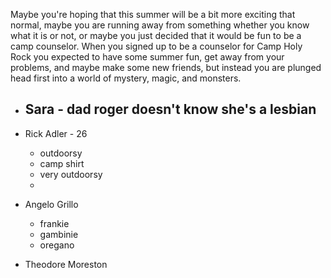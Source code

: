 Maybe you're hoping that this summer will be a bit more exciting that normal, maybe you are running away from something whether you know what it is or not, or maybe you just decided that it would be fun to be a camp counselor. When you signed up to be a counselor for Camp Holy Rock you expected to have some summer fun, get away from your problems, and maybe make some new friends, but instead you are plunged head first into a world of mystery, magic, and monsters.
- Sara - dad roger doesn't know she's a lesbian
	- 
- Rick Adler - 26 
	- outdoorsy
	- camp shirt
	- very outdoorsy
	- 
- Angelo Grillo 
	- frankie
	- gambinie 
	- oregano

- Theodore Moreston